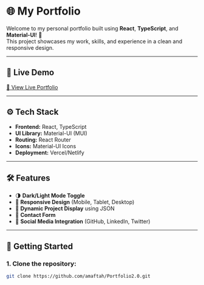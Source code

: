 # 🌐 **My Portfolio**

Welcome to my personal portfolio built using **React**, **TypeScript**, and **Material-UI**! 🚀  
This project showcases my work, skills, and experience in a clean and responsive design.

---

## 📸 **Live Demo**

[🔗 View Live Portfolio](https://amaftah.github.io/Portfolio2.0/#/)

---

## ⚙️ **Tech Stack**

- **Frontend:** React, TypeScript
- **UI Library:** Material-UI (MUI)
- **Routing:** React Router
- **Icons:** Material-UI Icons
- **Deployment:** Vercel/Netlify

---

## 🛠️ **Features**

- 🌗 **Dark/Light Mode Toggle**
- 📱 **Responsive Design** (Mobile, Tablet, Desktop)
- 📂 **Dynamic Project Display** using JSON
- 💬 **Contact Form**
- 🔗 **Social Media Integration** (GitHub, LinkedIn, Twitter)

---

## 🚀 **Getting Started**

### **1. Clone the repository:**
```bash
git clone https://github.com/amaftah/Portfolio2.0.git
